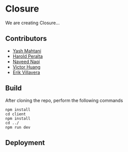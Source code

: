 # Closure

We are creating Closure...

## Contributors

- [Yash Mahtani](https://github.com/gasperjw1)
- [Harold Peralta](https://github.com/HaroldisHarold) 
- [Naveed Naqi](https://github.com/Naveed-Naqi)
- [Victor Huang](https://github.com/008705110)
- [Erik Villavera](https://github.com/evillavera)

## Build

After cloning the repo, perform the following commands

```
npm install
cd client
npm install
cd ../
npm run dev
```

## Deployment
